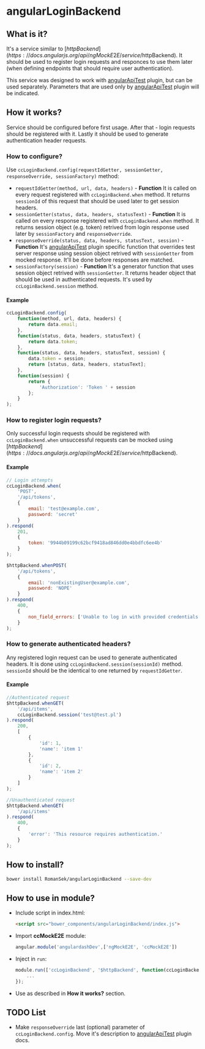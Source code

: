 # angularLoginBackend

## What is it?
It's a service similar to [$httpBackend](https://docs.angularjs.org/api/ngMockE2E/service/$httpBackend).
It should be used to register login requests and responces to use them later (when defining endpoints that should
require user authentication).

This service was designed to work with [angularApiTest](https://github.com/RomanSek/angularApiTest) plugin, but can be
used separately. Parameters that are used only by [angularApiTest](https://github.com/RomanSek/angularApiTest) plugin
will be indicated.

## How it works?
Service should be configured before first usage. After that - login requests should be registered with it. Lastly it
should be used to generate authentication header requests.

### How to configure?
Use `ccLoginBackend.config(requestIdGetter, sessionGetter, responseOverride, sessionFactory)` method:

* `requestIdGetter(method, url, data, headers)` - **Function** It is called on every request registered with
    `ccLoginBackend.when` method. It returns `sessionId` of this request that should be used later to get session
    headers.
* `sessionGetter(status, data, headers, statusText)` - **Function** It is called on every response registered with
    `ccLoginBackend.when` method. It returns session object (e.g. token) retrived from login response used later by
    `sessionFactory` and `responseOverride`.
* `responseOverride(status, data, headers, statusText, session)` - **Function** It's
    [angularApiTest](https://github.com/RomanSek/angularApiTest) plugin specific function that overrides test server
    response using session object retrived with `sessionGetter` from mocked response. It'll be done before responses are
    matched.
* `sessionFactory(session)` - **Function** It's a generator function that uses session object retrived with
    `sessionGetter`. It returns header object that should be used in authenticated requests. It's used by
    `ccLoginBackend.session` method.

#### Example
```javascript
ccLoginBackend.config(
    function(method, url, data, headers) {
        return data.email;
    },
    function(status, data, headers, statusText) {
        return data.token;
    },
    function(status, data, headers, statusText, session) {
        data.token = session;
        return [status, data, headers, statusText];
    },
    function(session) {
        return {
            'Authorization': 'Token ' + session
        };
    }
);
```

### How to register login requests?
Only successful login requests should be registered with `ccLoginBackend.when` unsuccessful requests can be mocked using
[$httpBackend](https://docs.angularjs.org/api/ngMockE2E/service/$httpBackend).

#### Example
```javascript
// Login attempts
ccLoginBackend.when(
    'POST',
    '/api/tokens',
    {
        email: 'test@example.com',
        password: 'secret'
    }
).respond(
    201,
    {
        token: '9944b09199c62bcf9418ad846dd0e4bbdfc6ee4b'
    }
);

$httpBackend.whenPOST(
    '/api/tokens',
    {
        email: 'nonExistingUser@example.com',
        password: 'NOPE'
    }
).respond(
    400,
    {
        non_field_errors: ['Unable to log in with provided credentials.']
    }
);

```

### How to generate authenticated headers?
Any registered login request can be used to generate authenticated headers. It is done using
`ccLoginBackend.session(sessionId)` method. `sessionId` should be the identical to one returned by `requestIdGetter`.

#### Example
```javascript
//Authenticated request
$httpBackend.whenGET(
    '/api/items',
    ccLoginBackend.session('test@test.pl')
).respond(
    200,
    [
        {
            'id': 1,
            'name': 'item 1'
        },
        {
            'id': 2,
            'name': 'item 2'
        }
    ]
);

//Unauthenticated request
$httpBackend.whenGET(
    '/api/items'
).respond(
    400,
    {
        'error': 'This resource requires authentication.'
    }
);
```

## How to install?

```bash
bower install RomanSek/angularLoginBackend --save-dev
```

## How to use in module?
* Include script in index.html:

    ```html
    <script src="bower_components/angularLoginBackend/index.js">
    ```
* Import **ccMockE2E** module:

    ```javascript
    angular.module('angulardashDev',['ngMockE2E', 'ccMockE2E'])
    ```
* Inject in `run`:

    ```javascript
    module.run(['ccLoginBackend', '$httpBackend', function(ccLoginBackend, $httpBackend) {
        ...
    });
    ```
* Use as described in **How it works?** section.

## TODO List
* Make `responseOverride` last (optional) parameter of `ccLoginBackend.config`. Move it's description to
    [angularApiTest](https://github.com/RomanSek/angularApiTest) plugin docs.
